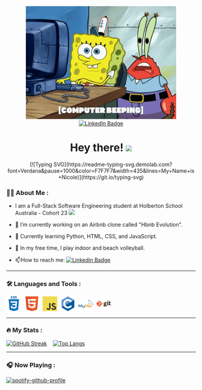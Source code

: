 <div id="header" align="center">
  <img src="giphy.webp" width="400"/>
</div>
<div id="badges" align="center">
  <a href="https://www.linkedin.com/in/nicole-ann-gorospe/">
  <img src="https://img.shields.io/badge/LinkedIn-blue?style=for-the-badge&logo=linkedin&logoColor=white" alt="LinkedIn Badge"/>
  </a>
  <h1>
  Hey there!
  <img src="https://media.giphy.com/media/hvRJCLFzcasrR4ia7z/giphy.gif" width="30px"/>
  </h1>
  [![Typing SVG](https://readme-typing-svg.demolab.com?font=Verdana&pause=1000&color=F7F7F7&width=435&lines=My+Name+is+Nicole)](https://git.io/typing-svg)
</div>

### :woman_technologist: About Me :
- I am a Full-Stack Software Engineering student at Holberton School Australia - Cohort 23 <img src="https://media.giphy.com/media/WUlplcMpOCEmTGBtBW/giphy.gif" width="30">
- :telescope: I’m currently working on an Airbnb clone called "Hbnb Evolution".

- :seedling: Currently learning Python, HTML, CSS, and JavaScript.

- :volleyball: In my free time, I play indoor and beach volleyball.

- :mailbox:How to reach me: [![Linkedin Badge](https://img.shields.io/badge/-Nicole_Ann-blue?style=flat&logo=Linkedin&logoColor=white)](https://www.linkedin.com/in/nicole-ann-gorospe/)

---

### :hammer_and_wrench: Languages and Tools :
<div>
  <img src="https://github.com/devicons/devicon/blob/master/icons/css3/css3-plain-wordmark.svg"  title="CSS3" alt="CSS" width="40" height="40"/>&nbsp;
  <img src="https://github.com/devicons/devicon/blob/master/icons/html5/html5-original.svg" title="HTML5" alt="HTML" width="40" height="40"/>&nbsp;
  <img src="https://github.com/devicons/devicon/blob/master/icons/javascript/javascript-original.svg" title="JavaScript" alt="JavaScript" width="40" height="40"/>&nbsp;
  <img src="https://github.com/devicons/devicon/blob/master/icons/c/c-original.svg" title="C" alt="C" width="40" height="40"/>&nbsp;
  <img src="https://github.com/devicons/devicon/blob/master/icons/mysql/mysql-original-wordmark.svg" title="MySQL"  alt="MySQL" width="40" height="40"/>&nbsp;
  <img src="https://github.com/devicons/devicon/blob/master/icons/git/git-original-wordmark.svg" title="Git" **alt="Git" width="40" height="40"/>
</div>

---

### :fire: My Stats :
[![GitHub Streak](http://github-readme-streak-stats.herokuapp.com?user=NickelannG&theme=dark&background=000000)](https://git.io/streak-stats)&nbsp;&nbsp;&nbsp;&nbsp;[![Top Langs](https://github-readme-stats.vercel.app/api/top-langs/?username=NickelannG)](https://github.com/anuraghazr/github-readme-stats)

---

### :headphones: Now Playing :
[![spotify-github-profile](https://spotify-github-profile.kittinanx.com/api/view?uid=1128921799&cover_image=true&theme=novatorem&show_offline=false&background_color=0f0f0f&interchange=false&bar_color=6be1aa&bar_color_cover=true)](https://github.com/kittinan/spotify-github-profile)
